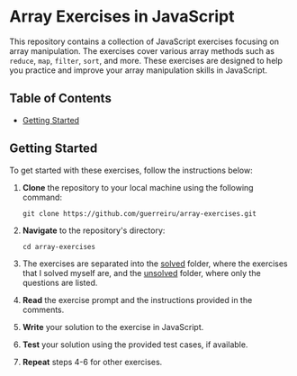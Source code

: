 # Array Exercises in JavaScript

This repository contains a collection of JavaScript exercises focusing on array manipulation. The exercises cover various array methods such as `reduce`, `map`, `filter`, `sort`, 
and more. These exercises are designed to help you practice and improve your array manipulation skills in JavaScript.

## Table of Contents

- [Getting Started](#getting-started)

## Getting Started

To get started with these exercises, follow the instructions below:

1. **Clone** the repository to your local machine using the following command:

   ```
   git clone https://github.com/guerreiru/array-exercises.git
   ```

2. **Navigate** to the repository's directory:

   ```
   cd array-exercises
   ```

3. The exercises are separated into the [solved](https://github.com/guerreiru/array-exercises/tree/master/src/general-exercises/solved) folder, where the exercises that I solved myself are, and the [unsolved](https://github.com/guerreiru/array-exercises/tree/master/src/general-exercises/unsolved) folder, where only the questions are listed.

4. **Read** the exercise prompt and the instructions provided in the comments.

5. **Write** your solution to the exercise in JavaScript.

6. **Test** your solution using the provided test cases, if available.

7. **Repeat** steps 4-6 for other exercises.
